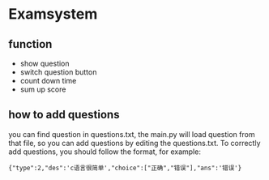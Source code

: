 # Examsystem

## function

- show question
- switch question button
- count down time
- sum up score

## how to add questions

you can find question in questions.txt, the main.py will load question from that file, so you can add questions by editing the questions.txt. To correctly add questions, you should follow the format, for example:

```
{"type":2,"des":'c语言很简单',"choice":["正确","错误"],"ans":'错误'}
```

